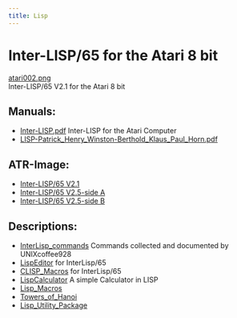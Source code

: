 ```yaml
---
title: Lisp
---
```

# Inter-LISP/65 for the Atari 8 bit  
  
[atari002.png](attachments/atari002.png)  
Inter-LISP/65 V2.1 for the Atari 8 bit  
  
## Manuals:  
- [Inter-LISP.pdf](attachments/Inter-LISP.pdf) Inter-LISP for the Atari Computer  
- [LISP-Patrick_Henry_Winston-Berthold_Klaus_Paul_Horn.pdf](attachments/LISP-Patrick_Henry_Winston-Berthold_Klaus_Paul_Horn.pdf)  
  
## ATR-Image:  
- [Inter-LISP/65 V2.1](attachments/lisp.atr)  
- [Inter-LISP/65 V2.5-side A](attachments/lispside1.atr)  
- [Inter-LISP/65 V2.5-side B](attachments/lispside2.atr)  
  
## Descriptions:  
- [InterLisp_commands](../InterLisp_commands/index.md) Commands collected and documented by UNIXcoffee928  
- [LispEditor](../LispEditor/index.md) for InterLisp/65  
- [CLISP_Macros](../CLISP_Macros/index.md) for InterLisp/65  
- [LispCalculator](../LispCalculator/index.md) A simple Calculator in LISP  
- [Lisp_Macros](../Lisp_Macros/index.md)  
- [Towers_of_Hanoi](../Towers_of_Hanoi/index.md)  
- [Lisp_Utility_Package](../Lisp_Utility_Package/index.md)  
  
  
